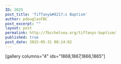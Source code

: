 ```yaml
---
ID: 2025
post_title: 'Tiffany&#8217;s Baptism'
author: pdouglasFBC
post_excerpt: ""
layout: post
permalink: http://fbcchelsea.org/tiffanys-baptism/
published: true
post_date: 2015-05-31 08:14:02
---
```

[gallery columns="4" ids="1868,1867,1866,1865"]